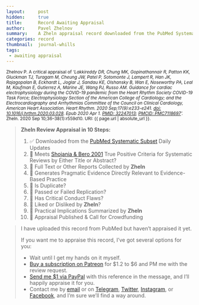 ```yaml
---
layout:     post
hidden:     true
title:      Record Awaiting Appraisal
author:     Pavel Zhelnov
summary:    A Zheln appraisal record downloaded from the PubMed Systematic Subset daily updates.
categories: record
thumbnail:  journal-whills
tags:
 - awaiting appraisal
---
```


<small>Zhelnov P. A critical appraisal of _‘Lakkireddy DR, Chung MK, Gopinathannair R, Patton KK, Gluckman TJ, Turagam M, Cheung JW, Patel P, Sotomonte J, Lampert R, Han JK, Rajagopalan B, Eckhardt L, Joglar J, Sandau KE, Olshansky B, Wan E, Noseworthy PA, Leal M, Kaufman E, Gutierrez A, Marine JE, Wang PJ, Russo AM. Guidance for cardiac electrophysiology during the COVID-19 pandemic from the Heart Rhythm Society COVID-19 Task Force; Electrophysiology Section of the American College of Cardiology; and the Electrocardiography and Arrhythmias Committee of the Council on Clinical Cardiology, American Heart Association. Heart Rhythm. 2020 Sep;17(9):e233-e241. [doi: 10.1016/j.hrthm.2020.03.028](https://doi.org/10.1016/j.hrthm.2020.03.028). Epub 2020 Apr 1. [PMID: 32247013](https://pubmed.gov/32247013); [PMCID: PMC7118697](https://ncbi.nlm.nih.gov/pmc/PMC7118697)’._ Zheln. 2020 Sep 10;36–38(1):r559d10. URI: {{ page.url | absolute_url }}.</small>

> **Zheln Review Appraisal in 10 Steps:**
>
> 1. ✅ Downloaded from the [PubMed Systematic Subset](https://p1m.org/ssb) Daily Updates
> 2. 🔄 Meets [Shojania & Bero 2001](https://www.researchgate.net/publication/11820967_Taking_Advantage_of_the_Explosion_of_Systematic_Reviews_An_Efficient_MEDLINE_Search_Strategy) True Positive Criteria for Systematic Reviews by Either Title or Abstract?
> 3. 🔄 Full Text or Other Reports Collected by **Zheln**
> 4. 🔄 Generates Pragmatic Evidence Directly Relevant to Evidence-Based Practice
> 5. 🔄 Is Duplicate?
> 6. 🔄 Passed or Failed Replication?
> 7. 🔄 Has Critical Conduct Flaws?
> 8. 🔄 Liked or Disliked by **Zheln**?
> 9. 🔄 Practical Implications Summarized by **Zheln**
> 10. 🔄 Appraisal Published & Call for Crowdfunding

> I have uploaded this record from PubMed but haven’t appraised it yet.
>
> If you want me to appraise this record, I’ve got several options for you:
> * Wait until I get my hands on it myself.
> * [Buy a subscription on Patreon](https://patreon.com/zheln) for $1.2 to $6 and PM me with the review request.
> * [Send me $1 via PayPal](https://paypal.me/pjelnov) with this reference in the message, and I’ll happily appraise it for you.
> * Contact me by [email](mailto:pavel@zheln.com) or on [Telegram](https://t.me/drzhelnov), [Twitter](https://twitter.com/drzhelnov), [Instagram](https://instagram.com/igzheln), or [Facebook](https://facebook.com/drzhelnov), and I’m sure we’ll find a way around.
